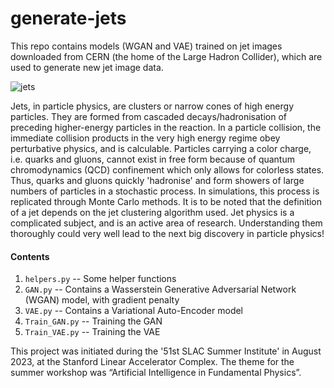 # generate-jets

This repo contains models (WGAN and VAE) trained on jet images downloaded from CERN (the home of the Large Hadron Collider), which are used to generate new jet image data. 

![jets](https://github.com/G-Kurup/generate-jets/assets/130678299/216eb2cb-1cba-4e53-b423-4ae09835f99b)

Jets, in particle physics, are clusters or narrow cones of high energy particles. They are formed from cascaded decays/hadronisation of preceding higher-energy particles in the reaction. In a particle collision, the immediate collision products in the very high energy regime obey perturbative physics, and is calculable. Particles carrying a color charge, i.e. quarks and gluons, cannot exist in free form because of quantum chromodynamics (QCD) confinement which only allows for colorless states. Thus, quarks and gluons quickly 'hadronise' and form showers of large numbers of particles in a stochastic process. In simulations, this process is replicated through Monte Carlo methods. It is to be noted that the definition of a jet depends on the jet clustering algorithm used. Jet physics is a complicated subject, and is an active area of research. Understanding them thoroughly could very well lead to the next big discovery in particle physics!

#### Contents

1. `helpers.py` -- Some helper functions
2. `GAN.py` -- Contains a Wasserstein Generative Adversarial Network (WGAN) model, with gradient penalty
3. `VAE.py` -- Contains a Variational Auto-Encoder model
4. `Train_GAN.py` -- Training the GAN
5. `Train_VAE.py` -- Training the VAE


This project was initiated during the '51st SLAC Summer Institute' in August 2023, at the Stanford Linear Accelerator Complex. The theme for the summer workshop was “Artificial Intelligence in Fundamental Physics”. 






